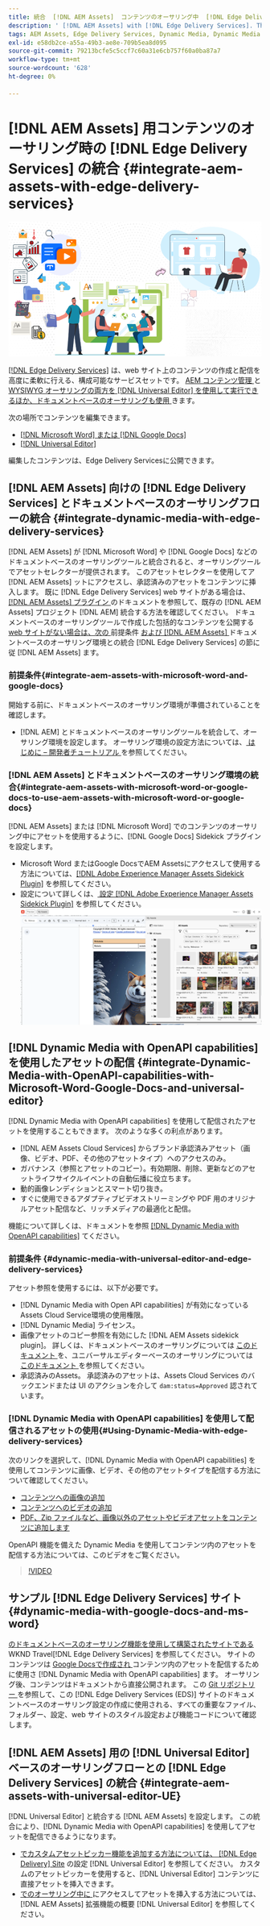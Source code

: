 ```yaml
---
title: 統合  [!DNL AEM Assets]  コンテンツのオーサリング中  [!DNL Edge Delivery Services]
description: ' [!DNL AEM Assets] with [!DNL Edge Delivery Services]. This integration enables you to integrate [!DNL AEM Assets] with [!DNL Microsoft Word] and [!DNL Google Docs], integrate [!DNL AEM Assets] with [!DNL Universal Editor], integrate [!DNL Dynamic Media] with [!DNL Edge Delivery Services], integrate [!DNL Dynamic Media with OpenAPI capabilities] with [!DNL Universal Editor] and integrate [!DNL Dynamic Media with OpenAPI capabilities] with [!DNL Microsoft Word] and [!DNL Google Docs] を統合する方法を説明します。'
tags: AEM Assets, Edge Delivery Services, Dynamic Media, Dynamic Media with OpenAPI capabilities, Universal Editor, Edge Delivery Services with Universal Editor
exl-id: e58db2ce-a55a-49b3-ae8e-709b5ea8d095
source-git-commit: 79213bcfe5c5ccf7c60a31e6cb757f60a0ba87a7
workflow-type: tm+mt
source-wordcount: '628'
ht-degree: 0%

---
```



# [!DNL AEM Assets] 用コンテンツのオーサリング時の [!DNL Edge Delivery Services] の統合 {#integrate-aem-assets-with-edge-delivery-services}

![ ユニバーサルエディターとAEM Assets の統合 ](/help/assets/assets/EDS2.png)

[[!DNL Edge Delivery Services]](https://experienceleague.adobe.com/ja/docs/experience-manager-cloud-service/content/edge-delivery/overview) は、web サイト上のコンテンツの作成と配信を高度に柔軟に行える、構成可能なサービスセットです。 [AEM コンテンツ管理 ](/help/sites-cloud/authoring/author-publish.md) と [WYSIWYG オーサリングの両方を  [!DNL Universal Editor]  を使用して実行できるほか、ドキュメントベースのオーサリングも使用 ](https://experienceleague.adobe.com/ja/docs/experience-manager-cloud-service/content/edge-delivery/wysiwyg-authoring/authoring) きます。

次の場所でコンテンツを編集できます。

* [[!DNL Microsoft Word] または  [!DNL Google Docs]](#integrate-dynamic-media-with-edge-delivery-services)
* [[!DNL Universal Editor]](#integrate-aem-assets-with-universal-editor-UE)

編集したコンテンツは、Edge Delivery Servicesに公開できます。

## [!DNL AEM Assets] 向けの [!DNL Edge Delivery Services] とドキュメントベースのオーサリングフローの統合 {#integrate-dynamic-media-with-edge-delivery-services}

[!DNL AEM Assets] が [!DNL Microsoft Word] や [!DNL Google Docs] などのドキュメントベースのオーサリングツールと統合されると、オーサリングツールでアセットセレクターが提供されます。 このアセットセレクターを使用してア [!DNL AEM Assets] ットにアクセスし、承認済みのアセットをコンテンツに挿入します。
既に [!DNL Edge Delivery Services] web サイトがある場合は、[[!DNL AEM Assets]  プラグイン ](https://github.com/adobe-rnd/aem-assets-plugin/blob/main/README.md) のドキュメントを参照して、既存の [!DNL AEM Assets] プロジェクト [!DNL AEM] 統合する方法を確認してください。
ドキュメントベースのオーサリングツールで作成した包括的なコンテンツを公開する [ web サイトがない場合は、次の ](#integrate-aem-assets-with-microsoft-word-and-google-docs) 前提条件 [ および  [!DNL AEM Assets] ](#integrate-aem-assets-with-microsoft-word-or-google-docs-to-use-aem-assets-with-microsoft-word-or-google-docs) ドキュメントベースのオーサリング環境との統合 [!DNL Edge Delivery Services] の節に従 [!DNL AEM Assets] ます。

### 前提条件{#integrate-aem-assets-with-microsoft-word-and-google-docs}

開始する前に、ドキュメントベースのオーサリング環境が準備されていることを確認します。

* [!DNL AEM] とドキュメントベースのオーサリングツールを統合して、オーサリング環境を設定します。 オーサリング環境の設定方法については、[ はじめに – 開発者チュートリアル ](https://www.aem.live/developer/tutorial) を参照してください。

### [!DNL AEM Assets] とドキュメントベースのオーサリング環境の統合{#integrate-aem-assets-with-microsoft-word-or-google-docs-to-use-aem-assets-with-microsoft-word-or-google-docs}

[!DNL AEM Assets] または [!DNL Microsoft Word] でのコンテンツのオーサリング中にアセットを使用するように、[!DNL Google Docs] Sidekick プラグインを設定します。

* Microsoft Word またはGoogle DocsでAEM Assetsにアクセスして使用する方法については、[[!DNL Adobe Experience Manager Assets Sidekick Plugin]](https://www.aem.live/docs/aem-assets-sidekick-plugin#using-experience-manager-assets-for-website-authors) を参照してください。
* 設定について詳しくは、[ 設定  [!DNL Adobe Experience Manager Assets Sidekick Plugin]](https://www.aem.live/developer/configuring-aem-assets-sidekick-plugin) を参照してください。
  ![ms word および google ドキュメントの openAPI 機能で dynamic media を使用する ](/help/assets/assets/my-assets-sidebar.png)

## [!DNL Dynamic Media with OpenAPI capabilities] を使用したアセットの配信 {#integrate-Dynamic-Media-with-OpenAPI-capabilities-with-Microsoft-Word-Google-Docs-and-universal-editor}

[!DNL Dynamic Media with OpenAPI capabilities] を使用して配信されたアセットを使用することもできます。 次のような多くの利点があります。

* [!DNL AEM Assets Cloud Services] からブランド承認済みアセット（画像、ビデオ、PDF、その他のアセットタイプ）へのアクセスのみ。
* ガバナンス（参照とアセットのコピー）。有効期限、削除、更新などのアセットライフサイクルイベントの自動伝播に役立ちます。
* 動的画像レンディションとスマート切り抜き。
* すぐに使用できるアダプティブビデオストリーミングや PDF 用のオリジナルアセット配信など、リッチメディアの最適化と配信。
<!--

* Asset-level impressions report ([limited availability](/help/assets/manage-reports-assets-view.md#dynamic-media-delivery-reports)).

-->

機能について詳しくは、ドキュメントを参照 [[!DNL Dynamic Media with OpenAPI capabilities]](https://experienceleague.adobe.com/ja/docs/experience-manager-cloud-service/content/assets/dynamicmedia/dynamic-media-open-apis/dynamic-media-open-apis-overview) てください。

### 前提条件 {#dynamic-media-with-universal-editor-and-edge-delivery-services}

アセット参照を使用するには、以下が必要です。

* [!DNL Dynamic Media with Open API capabilities] が有効になっているAssets Cloud Service環境の使用権限。
* [!DNL Dynamic Media] ライセンス。
* 画像アセットのコピー参照を有効にした [!DNL AEM Assets sidekick plugin]。 詳しくは、ドキュメントベースのオーサリングについては [ このドキュメント ](https://www.aem.live/developer/configuring-aem-assets-sidekick-plugin#copymode) を、ユニバーサルエディターベースのオーサリングについては [ このドキュメント ](https://developer.adobe.com/uix/docs/extension-manager/extension-developed-by-adobe/configurable-asset-picker/#extension-overview) を参照してください。
* 承認済みのAssets。 承認済みのアセットは、Assets Cloud Services のバックエンドまたは UI のアクションを介して `dam:status=Approved` 認されています。

### [!DNL Dynamic Media with OpenAPI capabilities] を使用して配信されるアセットの使用{#Using-Dynamic-Media-with-edge-delivery-services}

次のリンクを選択して、[!DNL Dynamic Media with OpenAPI capabilities] を使用してコンテンツに画像、ビデオ、その他のアセットタイプを配信する方法について確認してください。

* [ コンテンツへの画像の追加 ](https://www.aem.live/docs/aem-assets-sidekick-plugin#using-image-references-when-authoring-content)
* [ コンテンツへのビデオの追加 ](https://www.aem.live/docs/aem-assets-sidekick-plugin#using-video-references-when-authoring-content)
* [PDF、Zip ファイルなど、画像以外のアセットやビデオアセットをコンテンツに追加します ](https://www.aem.live/docs/aem-assets-sidekick-plugin#using-asset-references-for-pdf-zip-etc-when-authoring-content)

OpenAPI 機能を備えた Dynamic Media を使用してコンテンツ内のアセットを配信する方法については、このビデオをご覧ください。

>[!VIDEO](https://video.tv.adobe.com/v/3441155)

## サンプル [!DNL Edge Delivery Services] サイト{#dynamic-media-with-google-docs-and-ms-word}

[ のドキュメントベースのオーサリング機能を使用して構築されたサイトである ](https://aem-dynamicmedia-demo--dm--hlxsites.aem.live/travel-hospitality/wknd-trvl-home)WKND Travel[!DNL Edge Delivery Services] を参照してください。 サイトのコンテンツは [Google Docsで作成され ](https://drive.google.com/drive/folders/1HCCHRWp4HJIXW_cUv5cRDQ5DzzqiZsXT) コンテンツ内のアセットを配信するために使用さ [!DNL Dynamic Media with OpenAPI capabilities] ます。 オーサリング後、コンテンツはドキュメントから直接公開されます。 この [Git リポジトリー ](https://github.com/hlxsites/franklin-assets-selector/tree/aem-dynamicmedia-demo/blocks) を参照して、この [!DNL Edge Delivery Services (EDS)] サイトのドキュメントベースのオーサリング設定の作成に使用される、すべての重要なファイル、フォルダー、設定、web サイトのスタイル設定および機能コードについて確認します。

## [!DNL AEM Assets] 用の [!DNL Universal Editor] ベースのオーサリングフローとの [!DNL Edge Delivery Services] の統合 {#integrate-aem-assets-with-universal-editor-UE}

[!DNL Universal Editor] と統合する [!DNL AEM Assets] を設定します。 この統合により、[!DNL Dynamic Media with OpenAPI capabilities] を使用してアセットを配信できるようになります。

* [ でカスタムアセットピッカー機能を追加する方法については、 [!DNL Edge Delivery] Site](https://developer.adobe.com/uix/docs/extension-manager/extension-developed-by-adobe/configurable-asset-picker/#configuration-in-edge-delivery-site) の設定 [!DNL Universal Editor] を参照してください。 カスタムのアセットピッカーを使用すると、[!DNL Universal Editor] コンテンツに直接アセットを挿入できます。
* [ でのオーサリング中に ](https://developer.adobe.com/uix/docs/extension-manager/extension-developed-by-adobe/configurable-asset-picker/#extension-overview) にアクセスしてアセットを挿入する方法については、[!DNL AEM Assets] 拡張機能の概要 [!DNL Universal Editor] を参照してください。
